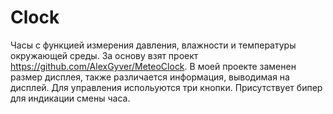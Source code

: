 # Clock

Часы с функцией измерения давления, влажности и температуры окружающей среды.
За основу взят проект https://github.com/AlexGyver/MeteoClock.
В моей проекте заменен размер дисплея, также различается информация, выводимая на дисплей. Для управления испольуются три кнопки. Присутствует бипер для индикации смены часа.
